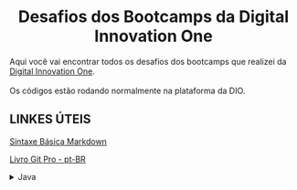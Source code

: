 <h1 align="center">Desafios dos Bootcamps da Digital Innovation One</h1>

Aqui você vai encontrar todos os desafios dos bootcamps que realizei da [Digital Innovation One](https://digitalinnovation.one/).<br><br>
Os códigos estão rodando normalmente na plataforma da DIO.


## LINKES ÚTEIS
[Sintaxe Básica Markdown](https://www.markdownguide.org/basic-syntax/)

[Livro Git Pro - pt-BR](https://git-scm.com/book/pt-br/v2)


<!-- Java -->
<details>
  <summary><span>Java</span></summary>
  <div>
    <h4>Dominando Algoritmos Básicos com Desafios de Código Java</h4>
    <a href="https://github.com/pedroitf6/dio-desafio-github/blob/master/Desafios/Java/Dominando%20Algoritmos%20B%C3%A1sicos%20com%20Desafios%20de%20C%C3%B3digo%20Java/MesadaSobrinho.java">Mesada do Sobrinho</a><br/>
    <a href="https://github.com/pedroitf6/dio-desafio-github/blob/master/Desafios/Java/Dominando%20Algoritmos%20B%C3%A1sicos%20com%20Desafios%20de%20C%C3%B3digo%20Java/DownloadDePacotes.java">Download de Pacotes</a><br/>
    <a href="https://github.com/pedroitf6/dio-desafio-github/blob/master/Desafios/Java/Dominando%20Algoritmos%20B%C3%A1sicos%20com%20Desafios%20de%20C%C3%B3digo%20Java/LeituraDaGertrudes.java">Leitura da Gertrudes</a><br/>
    <a href="https://github.com/pedroitf6/dio-desafio-github/blob/master/Desafios/Java/Dominando%20Algoritmos%20B%C3%A1sicos%20com%20Desafios%20de%20C%C3%B3digo%20Java/IndustriaDaMulta.java">Industria da Multa</a><br/>
    <a href="https://github.com/pedroitf6/dio-desafio-github/blob/master/Desafios/Java/Dominando%20Algoritmos%20B%C3%A1sicos%20com%20Desafios%20de%20C%C3%B3digo%20Java/LojinhaDeDoces.java">Lojinha de Doces</a><br/>
    
</div>

<div>
    <h4>Programação Orientada a Objetos</h4>
    <a href="https://github.com/pedroitf6/dio-desafio/tree/master/Programa%C3%A7%C3%A3o%20Orientada%20a%20Objeto%20(POO)/Estrutura%20b%C3%A1sica%20da%20OO">Estrutura básica da OO</a><br/>
    
</div>
</details>